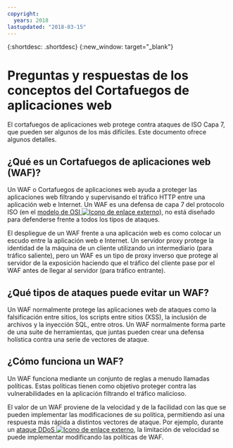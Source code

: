 ```yaml
---
copyright:
  years: 2018
lastupdated: "2018-03-15"
---
```


{:shortdesc: .shortdesc}
{:new_window: target="_blank"}

# Preguntas y respuestas de los conceptos del Cortafuegos de aplicaciones web

El cortafuegos de aplicaciones web protege contra ataques de ISO Capa 7, que pueden ser algunos de los más difíciles. Este documento ofrece algunos detalles.

## ¿Qué es un Cortafuegos de aplicaciones web (WAF)?
Un WAF o Cortafuegos de aplicaciones web ayuda a proteger las aplicaciones web filtrando y supervisando el tráfico HTTP entre una aplicación web e Internet. Un WAF es una defensa de capa 7 del protocolo ISO (en el [modelo de OSI ![Icono de enlace externo](../../icons/launch-glyph.svg "Icono de enlace externo")](https://en.wikipedia.org/wiki/OSI_model)), no está diseñado para defenderse frente a todos los tipos de ataques. 

El despliegue de un WAF frente a una aplicación web es como colocar un escudo entre la aplicación web e Internet. Un servidor proxy protege la identidad de la máquina de un cliente utilizando un intermediario (para tráfico saliente), pero un WAF es un tipo de proxy inverso que protege al servidor de la exposición haciendo que el tráfico del cliente pase por el WAF antes de llegar al servidor (para tráfico entrante).

## ¿Qué tipos de ataques puede evitar un WAF?
Un WAF normalmente protege las aplicaciones web de ataques como la falsificación entre sitios, los scripts entre sitios (XSS), la inclusión de archivos y la inyección SQL, entre otros. Un WAF normalmente forma parte de una suite de herramientas, que juntas pueden crear una defensa holística contra una serie de vectores de ataque.

## ¿Cómo funciona un WAF?

Un WAF funciona mediante un conjunto de reglas a menudo llamadas políticas. Estas políticas tienen como objetivo proteger contra las vulnerabilidades en la aplicación filtrando el tráfico malicioso. 

El valor de un WAF proviene de la velocidad y de la facilidad con las que se pueden implementar las modificaciones de su política, permitiendo así una respuesta más rápida a distintos vectores de ataque. Por ejemplo, durante un [ataque DDoS ![Icono de enlace externo](../../icons/launch-glyph.svg "Icono de enlace externo")](https://en.wikipedia.org/wiki/Denial-of-service_attack), la limitación de velocidad se puede implementar modificando las políticas de WAF.
